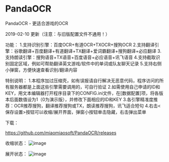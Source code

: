 # PandaOCR
PandaOCR - 更适合游戏的OCR

2019-02-10 更新（注意：与旧版配置文件不通用！）

功能：
1.支持识别引擎：百度OCR+有道OCR+TXOCR+搜狗OCR
2.支持翻译引擎：谷歌翻译+百度翻译+有道翻译+TX翻译+爱词霸翻译+搜狗翻译+必应翻译
3.支持朗读引擎：搜狗语音+TX语音+百度语音+必应语音+讯飞语音
4.支持截取识别固定区域，例如可帮助翻译英文游戏/软件中的单词或队友聊天记录
5.支持右侧小弹窗，方便快速查看识别/翻译内容


特别说明：
1.本程序加过压缩壳，如有误报请自行解决无恶意代码，程序访问的所有服务器都是上面这些引擎需要调用的，可自行验证
2.如需使用自己申请的ID和KEY，用文本编辑器打开程序目录下的CONFIG.ini文件，在[数据配置]项，将各版本后面数值设为1（0为演示版），并修改下面相应的ID和KEY
3.各引擎精准度推荐：OCR推荐搜狗，翻译推荐搜狗或TX，朗读推荐搜狗，讯飞适合短句
4.右击<保存设置>按钮可以收缩/展开界面，弹窗小按钮单击隐藏，右击弹出菜单

下载：

https://github.com/miaomiaosoft/PandaOCR/releases

收缩状态：
![image](https://raw.githubusercontent.com/miaomiaosoft/PandaOCR/master/images/2019-02-11_030328.jpg)

展开状态：
![image](https://raw.githubusercontent.com/miaomiaosoft/PandaOCR/master/images/2019-02-11_030449.jpg)
